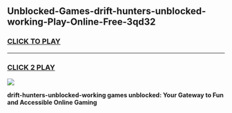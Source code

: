 
## Unblocked-Games-drift-hunters-unblocked-working-Play-Online-Free-3qd32
<h3>
<a href="https://premium76.site?title=drift-hunters-unblocked-working&ref=26A">CLICK TO PLAY</a></h3>
<hr>

<h3>
<a href="https://premium76.site?title=drift-hunters-unblocked-working&ref=26A">CLICK 2 PLAY</a>
  
</h3>

<a href="https://premium76.site?title=drift-hunters-unblocked-working&ref=26A"><img src="https://clearcache.store/games.png"></a>


**drift-hunters-unblocked-working games unblocked: Your Gateway to Fun and Accessible Online Gaming**
